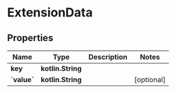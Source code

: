
# ExtensionData

## Properties
| Name | Type | Description | Notes |
| ------------ | ------------- | ------------- | ------------- |
| **key** | **kotlin.String** |  |  |
| **&#x60;value&#x60;** | **kotlin.String** |  |  [optional] |



